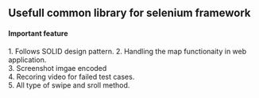 <h2>Usefull common library for selenium framework</h2>
<h4> Important feature</h4>
  1. Follows SOLID design pattern.
  2. Handling the map functionaity in web application.<br>
  3. Screenshot imgae encoded<br>
  4. Recoring video for failed test cases.<br>
  5. All type of swipe and sroll method.<br>
  
 
